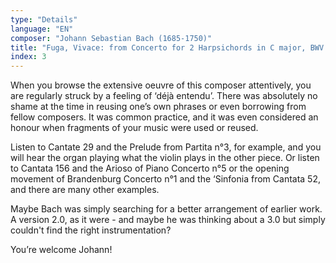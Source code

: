 ```yaml
---
type: "Details"
language: "EN"
composer: "Johann Sebastian Bach (1685-1750)"
title: "Fuga, Vivace: from Concerto for 2 Harpsichords in C major, BWV 1061"
index: 3
---
```

When you browse the extensive oeuvre of this composer attentively, you are regularly struck by a feeling of ‘déjà entendu’. 
There was absolutely no shame at the time in reusing one’s own phrases or even borrowing from fellow composers. It was common practice, and it was even considered an honour when fragments of your music were used or reused.

Listen to Cantate 29 and the Prelude from Partita n°3, for example, and you will hear the organ playing what the violin plays in the other piece. Or listen to Cantata 156 and the Arioso of Piano Concerto n°5 or the opening movement of Brandenburg Concerto n°1 and the ‘Sinfonia from Cantata 52, and there are many other examples.

Maybe Bach was simply searching for a better arrangement of earlier work. A version 2.0, as it were - and maybe he was thinking about a 3.0 but simply couldn't find the right instrumentation?

You’re welcome Johann!